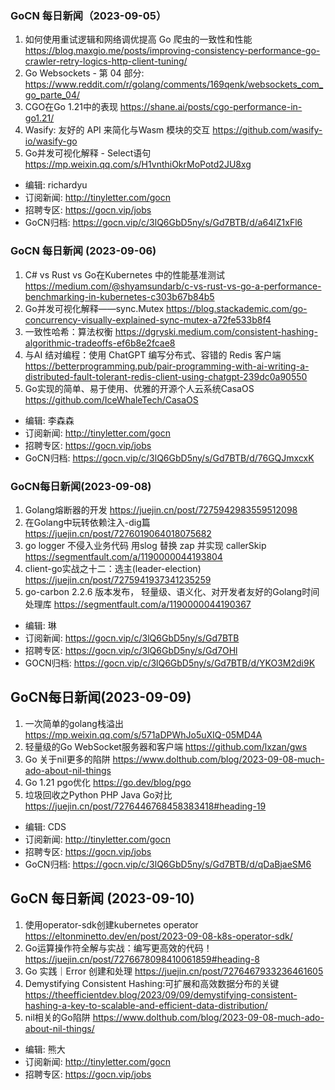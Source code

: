 ### GoCN 每日新闻（2023-09-05）

1. 如何使用重试逻辑和网络调优提高 Go 爬虫的一致性和性能 https://blog.maxgio.me/posts/improving-consistency-performance-go-crawler-retry-logics-http-client-tuning/
2. Go  Websockets - 第 04 部分: https://www.reddit.com/r/golang/comments/169qenk/websockets_com_go_parte_04/
3. CGO在Go 1.21中的表现 https://shane.ai/posts/cgo-performance-in-go1.21/
4. Wasify: 友好的 API 来简化与Wasm 模块的交互 https://github.com/wasify-io/wasify-go
5. Go并发可视化解释 - Select语句 https://mp.weixin.qq.com/s/H1vnthiOkrMoPotd2JU8xg

* 编辑: richardyu
* 订阅新闻: http://tinyletter.com/gocn
* 招聘专区: https://gocn.vip/jobs
* GoCN归档: https://gocn.vip/c/3lQ6GbD5ny/s/Gd7BTB/d/a64lZ1xFl6


### GoCN 每日新闻 (2023-09-06)

1. C# vs Rust vs Go在Kubernetes 中的性能基准测试 https://medium.com/@shyamsundarb/c-vs-rust-vs-go-a-performance-benchmarking-in-kubernetes-c303b67b84b5
2. Go并发可视化解释——sync.Mutex https://blog.stackademic.com/go-concurrency-visually-explained-sync-mutex-a72fe533b8f4
3. 一致性哈希：算法权衡 https://dgryski.medium.com/consistent-hashing-algorithmic-tradeoffs-ef6b8e2fcae8
4. 与AI 结对编程：使用 ChatGPT 编写分布式、容错的 Redis 客户端 https://betterprogramming.pub/pair-programming-with-ai-writing-a-distributed-fault-tolerant-redis-client-using-chatgpt-239dc0a90550
5. Go实现的简单、易于使用、优雅的开源个人云系统CasaOS  https://github.com/IceWhaleTech/CasaOS

- 编辑: 李森森
- 订阅新闻: http://tinyletter.com/gocn
- 招聘专区: https://gocn.vip/jobs
- GoCN归档: https://gocn.vip/c/3lQ6GbD5ny/s/Gd7BTB/d/76GQJmxcxK

### GoCN每日新闻(2023-09-08)

1. Golang熔断器的开发 https://juejin.cn/post/7275942983559512098
2. 在Golang中玩转依赖注入-dig篇 https://juejin.cn/post/7276019064018075682
3. go logger 不侵入业务代码 用slog 替换 zap 并实现 callerSkip https://segmentfault.com/a/1190000044193804
4. client-go实战之十二：选主(leader-election) https://juejin.cn/post/7275941937341235259
5. go-carbon 2.2.6 版本发布， 轻量级、语义化、对开发者友好的Golang时间处理库 https://segmentfault.com/a/1190000044190367

- 编辑: 琳
- 订阅新闻: https://gocn.vip/c/3lQ6GbD5ny/s/Gd7BTB
- 招聘专区: https://gocn.vip/c/3lQ6GbD5ny/s/Gd7OHl
- GOCN归档: https://gocn.vip/c/3lQ6GbD5ny/s/Gd7BTB/d/YKO3M2di9K

  
## GoCN每日新闻(2023-09-09)

1. 一次简单的golang栈溢出 https://mp.weixin.qq.com/s/571aDPWhJo5uXIQ-05MD4A
2. 轻量级的Go WebSocket服务器和客户端 https://github.com/lxzan/gws
3. Go 关于nil更多的陷阱 https://www.dolthub.com/blog/2023-09-08-much-ado-about-nil-things
4. Go 1.21 pgo优化 https://go.dev/blog/pgo
5. 垃圾回收之Python PHP Java Go对比 https://juejin.cn/post/7276446768458383418#heading-19

* 编辑: CDS
* 订阅新闻: http://tinyletter.com/gocn
* 招聘专区: https://gocn.vip/jobs
* GoCN归档: https://gocn.vip/c/3lQ6GbD5ny/s/Gd7BTB/d/qDaBjaeSM6


## GoCN 每日新闻 (2023-09-10)

1. 使用operator-sdk创建kubernetes operator https://eltonminetto.dev/en/post/2023-09-08-k8s-operator-sdk/
2. Go运算操作符全解与实战：编写更高效的代码！ https://juejin.cn/post/7276678098410061859#heading-8
3.  Go 实践｜Error 创建和处理   https://juejin.cn/post/7276467933236461605
4.  Demystifying Consistent Hashing:可扩展和高效数据分布的关键  https://theefficientdev.blog/2023/09/09/demystifying-consistent-hashing-a-key-to-scalable-and-efficient-data-distribution/   
5. nil相关的Go陷阱 https://www.dolthub.com/blog/2023-09-08-much-ado-about-nil-things/

- 编辑: 熊大
- 订阅新闻: http://tinyletter.com/gocn
- 招聘专区: https://gocn.vip/jobs
